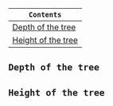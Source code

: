<div align="center">
  
| `Contents` |
| ---------- |
| [Depth of the tree]() |
| [Height of the tree]() |

</div>


## `Depth of the tree`


## `Height of the tree`
